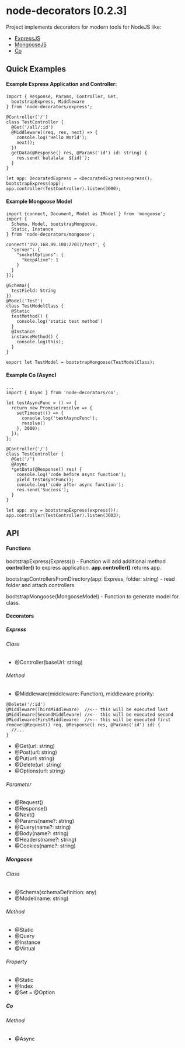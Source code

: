 # node-decorators [0.2.3]
Project implements decorators for modern tools for NodeJS like:
- [ExpressJS]
- [MongooseJS]
- [Co]

## Quick Examples
#### Example Express Application and Controller:
```
import { Response, Params, Controller, Get,
  bootstrapExpress, Middleware
} from 'node-decorators/express';

@Controller('/')
class TestController {
  @Get('/all/:id')
  @Middleware((req, res, next) => {
    console.log('Hello World');
    next();
  })
  getData(@Response() res, @Params('id') id: string) {
    res.send(`balalala  ${id}`);
  }
}

let app: DecoratedExpress = <DecoratedExpress>express();
bootstrapExpress(app);
app.controller(TestController).listen(3000);
```

#### Example Mongoose Model
```
import {connect, Document, Model as IModel } from 'mongoose';
import {
  Schema, Model, bootstrapMongoose,
  Static, Instance
} from 'node-decorators/mongoose';

connect('192.168.99.100:27017/test', {
  "server": {
    "socketOptions": {
      "keepAlive": 1
    }
  }
});

@Schema({
  testField: String
})
@Model('Test')
class TestModelClass {
  @Static
  testMethod() {
    console.log('static test method')
  }
  @Instance
  instanceMethod() {
    console.log(this);
  }
}

export let TestModel = bootstrapMongoose(TestModelClass);
```

#### Example Co (Async)
```
...
import { Async } from 'node-decorators/co';

let testAsyncFunc = () => {
  return new Promise(resolve => {
    setTimeout(() => {
      console.log('testAsyncFunc');
      resolve()
    }, 3000);
  });
};

@Controller('/')
class TestController {
  @Get('/')
  @Async
  *getData(@Response() res) {
    console.log('code before async function');
    yield testAsyncFunc();
    console.log('code after async function');
    res.send('Success');
  }
}

let app: any = bootstrapExpress(express());
app.controller(TestController).listen(3003);
```

## API

#### Functions
bootstrapExpress(Express()) - Function will add additional method **controller()** to express application.
**app.controller()** returns app.

bootstrapControllersFromDirectory(app: Express, folder: string) - read folder and attach controllers

bootstrapMongoose(MongooseModel) - Function to generate model for class.

#### Decorators

##### Express
###### Class
* @Controller(baseUrl: string)
###### Method
* @Middleware(middleware: Function), middleware priority:
```
@Delete('/:id')
@Middleware(ThirdMiddleware)  //<-- this will be executed last
@Middleware(SecondMiddleware) //<-- this will be executed second
@Middleware(FirstMiddleware)  //<-- this will be executed first
remove(@Request() req, @Response() res, @Params('id') id) {
  //...
}
```
* @Get(url: string)
* @Post(url: string)
* @Put(url: string)
* @Delete(url: string)
* @Options(url: string)
###### Parameter
* @Request()
* @Response()
* @Next()
* @Params(name?: string)
* @Query(name?: string)
* @Body(name?: string)
* @Headers(name?: string)
* @Cookies(name?: string)

##### Mongoose
###### Class
* @Schema(schemaDefinition: any)
* @Model(name: string)
###### Method
* @Static
* @Query
* @Instance
* @Virtual
###### Property
* @Static
* @Index
* @Set = @Option

##### Co
###### Method
* @Async

[ExpressJS]:http://expressjs.com
[MongooseJS]:http://mongoosejs.com
[Co]:https://github.com/tj/co
